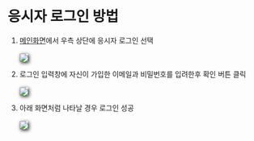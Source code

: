 # 응시자 로그인 방법

1. [메인화면](https://www.soystudy.com)에서 우측 상단에 응시자 로그인 선택
   <br><br>
   <img src="https://soystudy.github.io/img/testTakerLogin.png" style="box-shadow:2px 2px 7px;">

2. 로그인 입력창에 자신이 가입한 이메일과 비밀번호를 입려한후 확인 버튼 클릭
   <br><br>
   <img src="https://soystudy.github.io/img/testTakerLogin_2.png" style="box-shadow:2px 2px 7px;">

3. 아래 화면처럼 나타날 경우 로그인 성공
   <br><br>
   <img src="https://soystudy.github.io/img/testTakerLogin_3.png" style="box-shadow:2px 2px 7px;">
